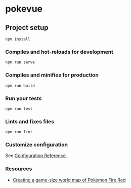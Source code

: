 # pokevue

## Project setup
```
npm install
```

### Compiles and hot-reloads for development
```
npm run serve
```

### Compiles and minifies for production
```
npm run build
```

### Run your tests
```
npm run test
```

### Lints and fixes files
```
npm run lint
```

### Customize configuration
See [Configuration Reference](https://cli.vuejs.org/config/).

### Resources
- [Creating a game-size world map of Pokémon Fire Red](https://medium.com/@mmmulani/creating-a-game-size-world-map-of-pok%C3%A9mon-fire-red-614da729476a)
